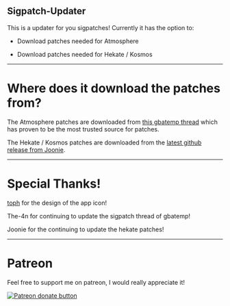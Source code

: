 ## Sigpatch-Updater

This is a updater for you sigpatches! Currently it has the option to:

* Download patches needed for Atmosphere

* Download patches needed for Hekate / Kosmos

----

# Where does it download the patches from?

The Atmosphere patches are downloaded from [this gbatemp thread](https://gbatemp.net/threads/i-heard-that-you-guys-need-some-sweet-patches-for-atmosphere.521164/) which has proven to be the most trusted source for patches.

The Hekate / Kosmos patches are downloaded from the [latest github release from Joonie](https://github.com/Joonie86/hekate/releases).

----

# Special Thanks!

[toph](https://github.com/sudot0ph) for the design of the app icon!

The-4n for continuing to update the sigpatch thread of gbatemp!

Joonie for the continuing to update the hekate patches!

----

# Patreon

Feel free to support me on patreon, I would really appreciate it!

<a href="https://www.patreon.com/totaljustice"><img src="https://c5.patreon.com/external/logo/become_a_patron_button@2x.png" alt="Patreon donate button" /> </a>